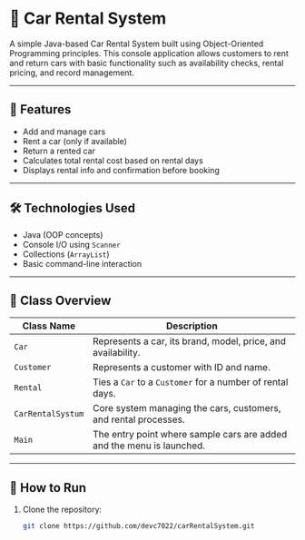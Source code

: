 # 🚗 Car Rental System

A simple Java-based Car Rental System built using Object-Oriented Programming principles. This console application allows customers to rent and return cars with basic functionality such as availability checks, rental pricing, and record management.

---

## 📌 Features

- Add and manage cars
- Rent a car (only if available)
- Return a rented car
- Calculates total rental cost based on rental days
- Displays rental info and confirmation before booking

---

## 🛠️ Technologies Used

- Java (OOP concepts)
- Console I/O using `Scanner`
- Collections (`ArrayList`)
- Basic command-line interaction

---

## 🧩 Class Overview

| Class Name        | Description                                                                 |
|-------------------|-----------------------------------------------------------------------------|
| `Car`             | Represents a car, its brand, model, price, and availability.                |
| `Customer`        | Represents a customer with ID and name.                                     |
| `Rental`          | Ties a `Car` to a `Customer` for a number of rental days.                   |
| `CarRentalSystum` | Core system managing the cars, customers, and rental processes.             |
| `Main`            | The entry point where sample cars are added and the menu is launched.       |

---

## 🚀 How to Run

1. Clone the repository:
   ```bash
   git clone https://github.com/devc7022/carRentalSystem.git
